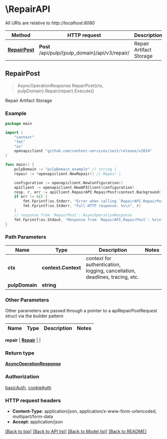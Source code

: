 # \RepairAPI

All URIs are relative to *http://localhost:8080*

Method | HTTP request | Description
------------- | ------------- | -------------
[**RepairPost**](RepairAPI.md#RepairPost) | **Post** /api/pulp/{pulp_domain}/api/v3/repair/ | Repair Artifact Storage



## RepairPost

> AsyncOperationResponse RepairPost(ctx, pulpDomain).Repair(repair).Execute()

Repair Artifact Storage



### Example

```go
package main

import (
	"context"
	"fmt"
	"os"
	openapiclient "github.com/content-services/zest/release/v2024"
)

func main() {
	pulpDomain := "pulpDomain_example" // string | 
	repair := *openapiclient.NewRepair() // Repair | 

	configuration := openapiclient.NewConfiguration()
	apiClient := openapiclient.NewAPIClient(configuration)
	resp, r, err := apiClient.RepairAPI.RepairPost(context.Background(), pulpDomain).Repair(repair).Execute()
	if err != nil {
		fmt.Fprintf(os.Stderr, "Error when calling `RepairAPI.RepairPost``: %v\n", err)
		fmt.Fprintf(os.Stderr, "Full HTTP response: %v\n", r)
	}
	// response from `RepairPost`: AsyncOperationResponse
	fmt.Fprintf(os.Stdout, "Response from `RepairAPI.RepairPost`: %v\n", resp)
}
```

### Path Parameters


Name | Type | Description  | Notes
------------- | ------------- | ------------- | -------------
**ctx** | **context.Context** | context for authentication, logging, cancellation, deadlines, tracing, etc.
**pulpDomain** | **string** |  | 

### Other Parameters

Other parameters are passed through a pointer to a apiRepairPostRequest struct via the builder pattern


Name | Type | Description  | Notes
------------- | ------------- | ------------- | -------------

 **repair** | [**Repair**](Repair.md) |  | 

### Return type

[**AsyncOperationResponse**](AsyncOperationResponse.md)

### Authorization

[basicAuth](../README.md#basicAuth), [cookieAuth](../README.md#cookieAuth)

### HTTP request headers

- **Content-Type**: application/json, application/x-www-form-urlencoded, multipart/form-data
- **Accept**: application/json

[[Back to top]](#) [[Back to API list]](../README.md#documentation-for-api-endpoints)
[[Back to Model list]](../README.md#documentation-for-models)
[[Back to README]](../README.md)

